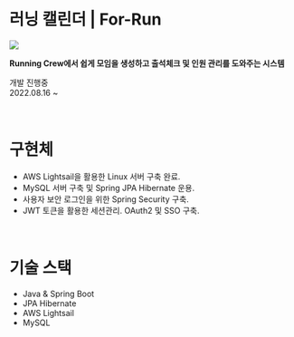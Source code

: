 # 러닝 캘린더 | For-Run
<img src="https://img.shields.io/github/last-commit/8ugust/8ugust-run-api/master">
<br />
<p><b>Running Crew에서 쉽게 모임을 생성하고 출석체크 및 인원 관리를 도와주는 시스템</b></p>
<p>
    개발 진행중<br />
    2022.08.16 ~ 
</p>
<br />

# 구현체
<ul>
    <li>AWS Lightsail을 활용한 Linux 서버 구축 완료.</li>
    <li>MySQL 서버 구축 및 Spring JPA Hibernate 운용.</li>
    <li>사용자 보안 로그인을 위한 Spring Security 구축.</li>
    <li>JWT 토큰을 활용한 세션관리. OAuth2 및 SSO 구축.</li>
</ul>
<br />

# 기술 스택
<ul>
    <li>Java & Spring Boot</li>
    <li>JPA Hibernate</li>
    <li>AWS Lightsail</li>
    <li>MySQL</li>
</ul>

